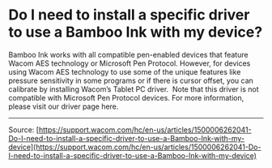 # Do I need to install a specific driver to use a Bamboo Ink with my device?

Bamboo Ink works with all compatible pen-enabled devices that feature Wacom AES technology or Microsoft Pen Protocol. However, for devices using Wacom AES technology to use some of the unique features like pressure sensitivity in some programs or if there is cursor offset, you can calibrate by installing Wacom’s Tablet PC driver.  Note that this driver is not compatible with Microsoft Pen Protocol devices.
 For more information, please visit our driver page here.

---
Source: [https://support.wacom.com/hc/en-us/articles/1500006262041-Do-I-need-to-install-a-specific-driver-to-use-a-Bamboo-Ink-with-my-device](https://support.wacom.com/hc/en-us/articles/1500006262041-Do-I-need-to-install-a-specific-driver-to-use-a-Bamboo-Ink-with-my-device)

